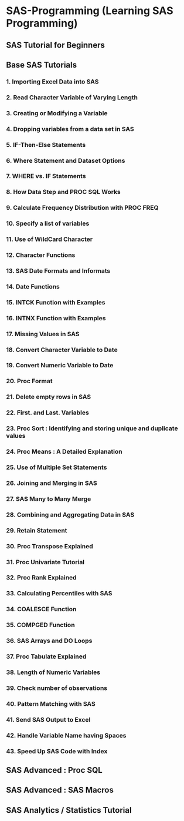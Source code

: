 # SAS-Programming (Learning SAS Programming)

## SAS Tutorial for Beginners



## Base SAS Tutorials

### 1. Importing Excel Data into SAS
### 2. Read Character Variable of Varying Length
### 3. Creating or Modifying a Variable
### 4. Dropping variables from a data set in SAS
### 5. IF-Then-Else Statements
### 6. Where Statement and Dataset Options
### 7. WHERE vs. IF Statements
### 8. How Data Step and PROC SQL Works
### 9. Calculate Frequency Distribution with PROC FREQ
### 10. Specify a list of variables
### 11. Use of WildCard Character
### 12. Character Functions
### 13. SAS Date Formats and Informats
### 14. Date Functions
### 15. INTCK Function with Examples
### 16. INTNX Function with Examples
### 17. Missing Values in SAS
### 18. Convert Character Variable to Date
### 19. Convert Numeric Variable to Date
### 20. Proc Format
### 21. Delete empty rows in SAS
### 22. First. and Last. Variables
### 23. Proc Sort : Identifying and storing unique and duplicate values
### 24. Proc Means : A Detailed Explanation
### 25. Use of Multiple Set Statements
### 26. Joining and Merging in SAS
### 27. SAS Many to Many Merge
### 28. Combining and Aggregating Data in SAS
### 29. Retain Statement
### 30. Proc Transpose Explained
### 31. Proc Univariate Tutorial
### 32. Proc Rank Explained
### 33. Calculating Percentiles with SAS
### 34. COALESCE Function
### 35. COMPGED Function
### 36. SAS Arrays and DO Loops
### 37. Proc Tabulate Explained
### 38. Length of Numeric Variables
### 39. Check number of observations
### 40. Pattern Matching with SAS
### 41. Send SAS Output to Excel
### 42. Handle Variable Name having Spaces
### 43. Speed Up SAS Code with Index

## SAS Advanced : Proc SQL

## SAS Advanced : SAS Macros 

## SAS Analytics / Statistics Tutorial






